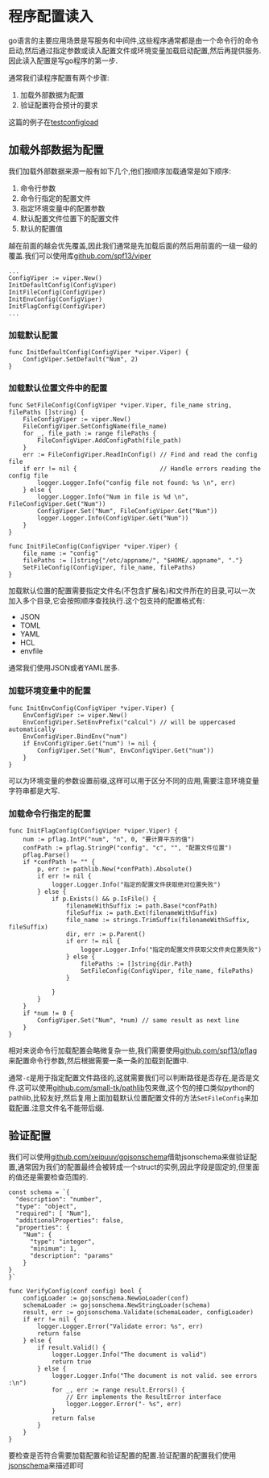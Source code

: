 # 程序配置读入

go语言的主要应用场景是写服务和中间件,这些程序通常都是由一个命令行的命令启动,然后通过指定参数或读入配置文件或环境变量加载启动配置,然后再提供服务.因此读入配置是写go程序的第一步.

通常我们读程序配置有两个步骤:

1. 加载外部数据为配置
2. 验证配置符合预计的要求

这篇的例子在[testconfigload](https://github.com/hsz1273327/TutorialForGoLang/tree/master/src/%E5%B7%A5%E5%85%B7%E9%93%BE/code/testconfigload)

## 加载外部数据为配置

我们加载外部数据来源一般有如下几个,他们按顺序加载通常是如下顺序:

1. 命令行参数
2. 命令行指定的配置文件
3. 指定环境变量中的配置参数
4. 默认配置文件位置下的配置文件
5. 默认的配置值

越在前面的越会优先覆盖,因此我们通常是先加载后面的然后用前面的一级一级的覆盖.我们可以使用库[github.com/spf13/viper](https://github.com/spf13/viper)

```golang
...
ConfigViper := viper.New()
InitDefaultConfig(ConfigViper)
InitFileConfig(ConfigViper)
InitEnvConfig(ConfigViper)
InitFlagConfig(ConfigViper)
...
```

### 加载默认配置

```golang
func InitDefaultConfig(ConfigViper *viper.Viper) {
	ConfigViper.SetDefault("Num", 2)
}
```

### 加载默认位置文件中的配置

```golang
func SetFileConfig(ConfigViper *viper.Viper, file_name string, filePaths []string) {
	FileConfigViper := viper.New()
	FileConfigViper.SetConfigName(file_name)
	for _, file_path := range filePaths {
		FileConfigViper.AddConfigPath(file_path)
	}
	err := FileConfigViper.ReadInConfig() // Find and read the config file
	if err != nil {                       // Handle errors reading the config file
		logger.Logger.Info("config file not found: %s \n", err)
	} else {
		logger.Logger.Info("Num in file is %d \n", FileConfigViper.Get("Num"))
		ConfigViper.Set("Num", FileConfigViper.Get("Num"))
		logger.Logger.Info(ConfigViper.Get("Num"))
	}
}

func InitFileConfig(ConfigViper *viper.Viper) {
	file_name := "config"
	filePaths := []string{"/etc/appname/", "$HOME/.appname", "."}
	SetFileConfig(ConfigViper, file_name, filePaths)
}
```

加载默认位置的配置需要指定文件名(不包含扩展名)和文件所在的目录,可以一次加入多个目录,它会按照顺序查找执行.这个包支持的配置格式有:

+  JSON
+  TOML
+  YAML
+  HCL
+  envfile

通常我们使用JSON或者YAML居多.

### 加载环境变量中的配置

```golang
func InitEnvConfig(ConfigViper *viper.Viper) {
	EnvConfigViper := viper.New()
	EnvConfigViper.SetEnvPrefix("calcul") // will be uppercased automatically
	EnvConfigViper.BindEnv("num")
	if EnvConfigViper.Get("num") != nil {
		ConfigViper.Set("Num", EnvConfigViper.Get("num"))
	}
}
```
可以为环境变量的参数设置前缀,这样可以用于区分不同的应用,需要注意环境变量字符串都是大写.


### 加载命令行指定的配置 

```golang
func InitFlagConfig(ConfigViper *viper.Viper) {
	num := pflag.IntP("num", "n", 0, "要计算平方的值")
	confPath := pflag.StringP("config", "c", "", "配置文件位置")
	pflag.Parse()
	if *confPath != "" {
		p, err := pathlib.New(*confPath).Absolute()
		if err != nil {
			logger.Logger.Info("指定的配置文件获取绝对位置失败")
		} else {
			if p.Exists() && p.IsFile() {
				filenameWithSuffix := path.Base(*confPath)
				fileSuffix := path.Ext(filenameWithSuffix)
				file_name := strings.TrimSuffix(filenameWithSuffix, fileSuffix)
				dir, err := p.Parent()
				if err != nil {
					logger.Logger.Info("指定的配置文件获取父文件夹位置失败")
				} else {
					filePaths := []string{dir.Path}
					SetFileConfig(ConfigViper, file_name, filePaths)
				}

			}
		}
	}
	if *num != 0 {
		ConfigViper.Set("Num", *num) // same result as next line
	}
}
```

相对来说命令行加载配置会略微复杂一些,我们需要使用[github.com/spf13/pflag](https://github.com/spf13/pflag)来配置命令行参数,然后根据需要一条一条的加载到配置中.

通常`-c`是用于指定配置文件路径的,这就需要我们可以判断路径是否存在,是否是文件.这可以使用[github.com/small-tk/pathlib](https://github.com/small-tk/pathlib)包来做,这个包的接口类似python的pathlib,比较友好,然后复用上面加载默认位置配置文件的方法`SetFileConfig`来加载配置.注意文件名不能带后缀.

## 验证配置

我们可以使用[github.com/xeipuuv/gojsonschema](https://github.com/xeipuuv/gojsonschema)借助jsonschema来做验证配置,通常因为我们的配置最终会被转成一个struct的实例,因此字段是固定的,但里面的值还是需要检查范围的.

```golang
const schema = `{
  "description": "number",
  "type": "object",
  "required": [ "Num"],
  "additionalProperties": false,
  "properties": {
    "Num": {
	  "type": "integer",
	  "minimum": 1,
      "description": "params"
	}
}
}`

func VerifyConfig(conf config) bool {
	configLoader := gojsonschema.NewGoLoader(conf)
	schemaLoader := gojsonschema.NewStringLoader(schema)
	result, err := gojsonschema.Validate(schemaLoader, configLoader)
	if err != nil {
		logger.Logger.Error("Validate error: %s", err)
		return false
	} else {
		if result.Valid() {
			logger.Logger.Info("The document is valid")
			return true
		} else {
			logger.Logger.Info("The document is not valid. see errors :\n")
			for _, err := range result.Errors() {
				// Err implements the ResultError interface
				logger.Logger.Error("- %s", err)
			}
			return false
		}
	}
}
```
要检查是否符合需要加载配置和验证配置的配置.验证配置的配置我们使用[jsonschema](http://json-schema.org/)来描述即可

